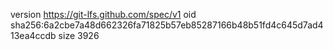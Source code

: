 version https://git-lfs.github.com/spec/v1
oid sha256:6a2cbe7a48d662326fa71825b57eb85287166b48b51fd4c645d7ad413ea4ccdb
size 3926
